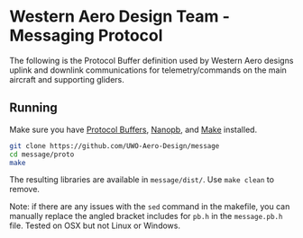 # Western Aero Design Team - Messaging Protocol

The following is the Protocol Buffer definition used by Western Aero designs uplink and downlink communications for telemetry/commands on the main aircraft and supporting gliders.


## Running

Make sure you have [Protocol Buffers](https://developers.google.com/protocol-buffers), [Nanopb](https://github.com/nanopb/nanopb), and [Make](https://www.gnu.org/software/make/) installed.

```sh
git clone https://github.com/UWO-Aero-Design/message
cd message/proto
make
```
The resulting libraries are available in `message/dist/`. Use `make clean` to remove.

Note: if there are any issues with the `sed` command in the makefile, you can manually replace the angled bracket includes for `pb.h` in the `message.pb.h` file. Tested on OSX but not Linux or Windows.
